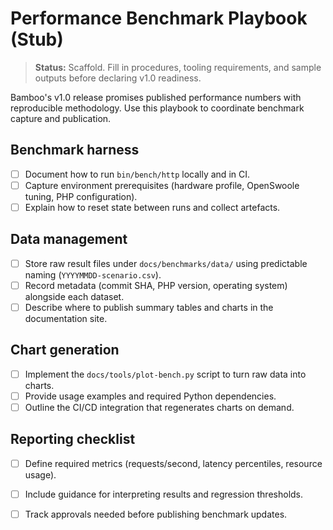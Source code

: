 # Performance Benchmark Playbook (Stub)

> **Status:** Scaffold. Fill in procedures, tooling requirements, and sample outputs before declaring v1.0 readiness.

Bamboo's v1.0 release promises published performance numbers with reproducible methodology. Use this playbook to coordinate benchmark capture and publication.

## Benchmark harness

- [ ] Document how to run `bin/bench/http` locally and in CI.
- [ ] Capture environment prerequisites (hardware profile, OpenSwoole tuning, PHP configuration).
- [ ] Explain how to reset state between runs and collect artefacts.

## Data management

- [ ] Store raw result files under `docs/benchmarks/data/` using predictable naming (`YYYYMMDD-scenario.csv`).
- [ ] Record metadata (commit SHA, PHP version, operating system) alongside each dataset.
- [ ] Describe where to publish summary tables and charts in the documentation site.

## Chart generation

- [ ] Implement the `docs/tools/plot-bench.py` script to turn raw data into charts.
- [ ] Provide usage examples and required Python dependencies.
- [ ] Outline the CI/CD integration that regenerates charts on demand.

## Reporting checklist

- [ ] Define required metrics (requests/second, latency percentiles, resource usage).
- [ ] Include guidance for interpreting results and regression thresholds.
- [ ] Track approvals needed before publishing benchmark updates.

